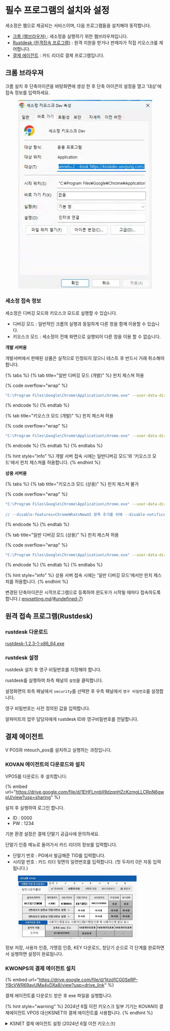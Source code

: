 # 필수 프로그램의 설치와 설정

세소정은 웹으로 제공되는 서비스이며, 다음 프로그램들을 설치해야 동작합니다.

* [크롬 (웹브라우져) ](./#undefined): 세소정을 실행하기 위한 웹브라우져입니다.
* [Rustdesk (원격접속 프로그램)](./#rustdesk) : 원격 지원을 받거나 판매자가 직접 키오스크를 제어합니다.
* [결제 에이전트](./#undefined-8) : 카드 리더로 결제 프로그램입니다.

## 크롬 브라우져

크롬 설치 후 단축아이콘을 바탕화면에 생성 한 후 단축 아이콘의 설정을 열고 '대상'에 접속 정보를 입력하세요.

<figure><img src=".gitbook/assets/image.png" alt=""><figcaption></figcaption></figure>

### 세소정 접속 정보

세소정은 디버깅 모드와 키오스크 모드로 실행할 수 있습니다.

* 디버깅 모드 : 일반적인 크롬의 실행과 동일하게 다른 창을 함께 이용할 수 있습니다.
* 키오스크 모드 : 세소정이 전체 화면으로 실행되어 다른 창을 이용  할 수 없습니다.

**개발 서버용**

개발서버에서 판매된 상품은 실적으로 인정되지 않으니 테스트 후 반드시 거래 취소해야 합니다.

{% tabs %}
{% tab title="일반 디버깅 모드 (개발)" %}
핀치 제스쳐 허용

{% code overflow="wrap" %}
```bash
"C:\Program Files\Google\Chrome\Application\chrome.exe" --user-data-dir="C:\sesojung-dev-normal" --disable-web-security --disable-notifications --enable-logging=info --log-level=0 --disable-features=ChromeWhatsNewUI https://kioskdev.sesojung.com/
```
{% endcode %}
{% endtab %}

{% tab title="키오스크 모드 (개발)" %}
핀치 제스쳐 허용

{% code overflow="wrap" %}
```bash
"C:\Program Files\Google\Chrome\Application\chrome.exe" --user-data-dir="C:\sesojung-dev-kiosk" --disable-web-security --disable-notifications --kiosk --enable-logging=info --log-level=0 --disable-features=ChromeWhatsNewUI https://kioskdev.sesojung.com/"
```
{% endcode %}
{% endtab %}
{% endtabs %}

{% hint style="info" %}
개발 서버 접속 시에는 일반디버깅  모드'와 '키오스크 모드'에서 핀치 제스쳐를 허용합니다.
{% endhint %}

**상용 서버용**

{% tabs %}
{% tab title="키오스크 모드 (상용)" %}
핀치 제스쳐 불가

{% code overflow="wrap" %}
```sh
"C:\Program Files\Google\Chrome\Application\chrome.exe" --user-data-dir="C:\sesojung-prod-kiosk" --disable-web-security --kiosk --enable-logging=info --log-level=0 --disable-features=ChromeWhatsNewUI https://ki.sesojung.com/"

// --disable-features=ChromeWhatsNewUI 항목 추가를 위해 --disable-notifications 항목을 삭제함.
```
{% endcode %}
{% endtab %}

{% tab title="일반 디버깅 모드 (상용)" %}
핀치 제스쳐 허용

{% code overflow="wrap" %}
```sh
"C:\Program Files\Google\Chrome\Application\chrome.exe" --user-data-dir="C:\chrome-prod-normal" --disable-web-security --disable-notifications --disable-pinch --enable-logging=info --log-level=1 https://ki.sesojung.com/"
```
{% endcode %}
{% endtab %}
{% endtabs %}

{% hint style="info" %}
상용 서버 접속 시에는 '일반 디버깅 모드'에서만 핀치 제스처를 허용합니다.
{% endhint %}

변경된 단축아이콘은 시작프로그램으로 등록하여 윈도우가 시작될 때마다 접속하도록 합니다.( [envsetting.md](initialize/envsetting.md "mention")/[#undefined-7](initialize/envsetting.md#undefined-7 "mention"))



## 원격  접속 프로그램(Rustdesk)

### rustdesk 다운로드

[rustdesk-1.2.3-1-x86\_64.exe](https://github.com/rustdesk/rustdesk/releases/download/1.2.3-1/rustdesk-1.2.3-1-x86_64.exe)

### rustdesk 설정

rustdesk 설치 후 영구 비밀번호를 지정해야 합니다.

rustdesk를 실행하여 좌측 패널의 `설정`을 클릭합니다.

설정화면의 좌측 패널에서 `security`를 선택한 후 우측 패널에서 `영구 비밀번호`를 설정합니다.

영구 비밀번호는 사전 정의된 값을 입력합니다.

알파미트의 업무 담당자에게 rustdesk ID와 영구비밀번호를 전달합니다.



## 결제 에이전트

V POS와 mtouch\_pos를 설치하고 실행하는 과정입니다.

### KOVAN 에이전트의 다운로드와 설치

VPOS를 다운로드 후 설치합니다.

{% embed url="https://drive.google.com/file/d/1EHFLnnblI9dzqnHZcKzmgLLCRpN6gwpU/view?usp=sharing" %}

설치 후 실행하여 로그인 합니다.

* ID : 0000
* PW : 1234

기본 환경 설정은 결제 단말기 공급사에 문의하세요.

단말기 인증 메뉴로 들어가서 카드 리더의 정보를  입력합니다.

* 단말기 번호 : PG에서 발급해준 TID를 입력합니다.
* 시리얼 번호 : 카드 리더 뒷면의 일련번호를 입력합니다. (첫 두자리 0은 자동 입력됩니다.)

<figure><img src=".gitbook/assets/image (1).png" alt="" width="375"><figcaption></figcaption></figure>

정보 저장, 사용자 인증, 가맹점 인증, KEY 다운로드, 창닫기 순으로 각 단계를 완료하면서 실행하면 설정이 완료됩니다.

### KWONPS의 결제 에이전트 설치

{% embed url="https://drive.google.com/file/d/1jtzd1CG0SeRP-YBcVWR69ayUMa4vDXa8/view?usp=drive_link" %}

결제 에이전트를 다운로드 받은 후 exe 파일을 실행합니다.

{% hint style="warning" %}
2024년 6월 이전 키오스크 일부 기기는 KOVAN의 결제에이전트 VPOS 대신KSNET의 결제 에이전트를 사용합니다.
{% endhint %}

<details>

<summary>KSNET 결제 에이전트 설정 (2024년 6월 이전 키오스크)</summary>

다음   내용은 2024년인10월기준하여 인천 축협의 일부 기기만 해당합니다.

KSNET 결제 에이전트는 KOVAN V POS와 호환되지 않습니다.

### KSNET 에이전트

[#ksnet](./#ksnet "mention")를 다운로드하여  설치하고 실행하세요.

에이전트 실행 후 다음과 같이 설정합니다.

1. 실행하여 "1. 암호화 리더기"의 `'자동 검색'` 클릭합니다.
2. 포트가 정상적으로 잡히면 `'테스트'`하여 무결성 을 점검합니다.
3. 상기 1\~2번이 모두 완료되면 하단의 `'서비스 시작'`을 클릭하여 에이전트 실행을 완료합니다.

<img src=".gitbook/assets/image (4).png" alt="" data-size="original">

실행  중인 KSCAT은 화면 하단의 작업표시줄에서 클릭하여다시 열 수 있습니다.



### mTouch 결제 에이전트

[#mtouch](./#mtouch "mention")를    다운로드하세요.

실행 파일을 더블클릭하여 실행하면 창을 최소화 또는 창닫기를 하여도 실행됩니다.

mTouch 결제 에이전트는 설정 과정이 없습니다.

</details>

